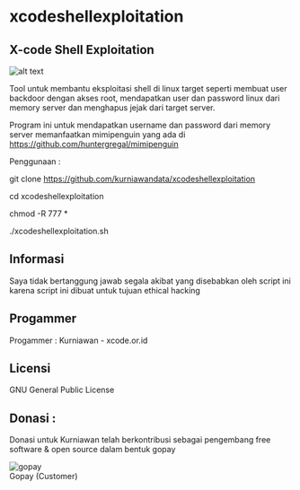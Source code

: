 # xcodeshellexploitation

X-code Shell Exploitation
-------------------------

![alt text](http://xcode.or.id/04_small-logo.png)


Tool untuk membantu eksploitasi shell di linux target seperti membuat user backdoor dengan akses root, mendapatkan user dan password linux dari memory server dan menghapus jejak dari target server.

Program ini untuk mendapatkan username dan password dari memory server memanfaatkan mimipenguin yang ada di https://github.com/huntergregal/mimipenguin

Penggunaan : 

git clone https://github.com/kurniawandata/xcodeshellexploitation

cd xcodeshellexploitation

chmod -R 777 *

./xcodeshellexploitation.sh


Informasi
---------
Saya tidak bertanggung jawab segala akibat yang disebabkan oleh script ini karena script ini dibuat untuk tujuan ethical hacking

Progammer
------- 

Progammer : Kurniawan - xcode.or.id


Licensi
------- 

GNU General Public License 



Donasi :
--------
Donasi untuk Kurniawan telah berkontribusi sebagai pengembang free software & open source dalam bentuk gopay<br />

 <img src="https://xcode.co.id/qrcodex2.png" alt="gopay"> <br />
 Gopay (Customer)
